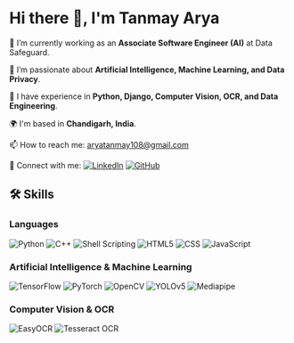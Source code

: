 # Hi there 👋, I'm Tanmay Arya

🔭 I’m currently working as an **Associate Software Engineer (AI)** at Data Safeguard.

🌱 I’m passionate about **Artificial Intelligence, Machine Learning, and Data Privacy**.

💼 I have experience in **Python, Django, Computer Vision, OCR, and Data Engineering**.

🌍 I'm based in **Chandigarh, India**.

📫 How to reach me: [aryatanmay108@gmail.com](mailto:aryatanmay108@gmail.com)

🔗 Connect with me:
[![LinkedIn](https://img.shields.io/badge/LinkedIn-0077B5?style=for-the-badge&logo=linkedin&logoColor=white)](https://www.linkedin.com/in/arya108)
[![GitHub](https://img.shields.io/badge/GitHub-100000?style=for-the-badge&logo=github&logoColor=white)](https://github.com/TA108)

## 🛠️ Skills

### Languages
![Python](https://img.shields.io/badge/Python-3776AB?style=for-the-badge&logo=python&logoColor=white)
![C++](https://img.shields.io/badge/C++-00599C?style=for-the-badge&logo=cplusplus&logoColor=white)
![Shell Scripting](https://img.shields.io/badge/Shell_Scripting-121011?style=for-the-badge&logo=gnu-bash&logoColor=white)
![HTML5](https://img.shields.io/badge/HTML5-E34F26?style=for-the-badge&logo=html5&logoColor=white)
![CSS](https://img.shields.io/badge/CSS-1572B6?style=for-the-badge&logo=css3&logoColor=white)
![JavaScript](https://img.shields.io/badge/JavaScript-F7DF1E?style=for-the-badge&logo=javascript&logoColor=black)

### Artificial Intelligence & Machine Learning
![TensorFlow](https://img.shields.io/badge/TensorFlow-FF6F00?style=for-the-badge&logo=tensorflow&logoColor=white)
![PyTorch](https://img.shields.io/badge/PyTorch-EE4C2C?style=for-the-badge&logo=pytorch&logoColor=white)
![OpenCV](https://img.shields.io/badge/OpenCV-27338e?style=for-the-badge&logo=OpenCV&logoColor=white)
![YOLOv5](https://img.shields.io/badge/YOLOv5-00FFFF?style=for-the-badge&logo=yolo&logoColor=black)
![Mediapipe](https://img.shields.io/badge/Mediapipe-FF0000?style=for-the-badge&logo=mediapipe&logoColor=white)

### Computer Vision & OCR
![EasyOCR](https://img.shields.io/badge/EasyOCR-000000?style=for-the-badge&logo=ocr&logoColor=white)
![Tesseract OCR](https://img.shields.io/badge/Tesseract_OCR-000000?style=for-the-badge&logo=tesseract&logoColor=white)
